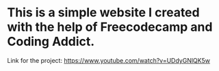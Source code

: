 # This is a simple website I created with the help of Freecodecamp and Coding Addict.

Link for the project: https://www.youtube.com/watch?v=UDdyGNlQK5w
  
